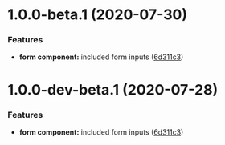 # 1.0.0-beta.1 (2020-07-30)


### Features

* **form component:** included form inputs ([6d311c3](http://bitbucket.org/uclaucomm/ucla-bruin-components/commits/6d311c3c8935810a212198834047ceccf6b0e585))

# 1.0.0-dev-beta.1 (2020-07-28)


### Features

* **form component:** included form inputs ([6d311c3](http://bitbucket.org/uclaucomm/ucla-bruin-components/commits/6d311c3c8935810a212198834047ceccf6b0e585))

